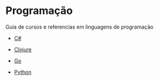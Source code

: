 # Programação
Guia de cursos e referencias em linguagens de programação

* [C#]()

* [Clojure]()

* [Go]()

* [Python](https://github.com/rafaelrd-dev/GuiaDeEstudos/tree-save/master/Programa%C3%A7%C3%A3o/Python/Python.md)


